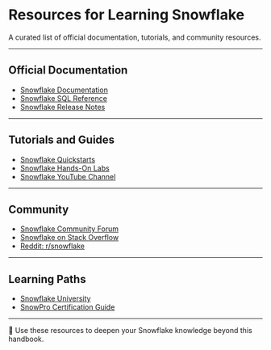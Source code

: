 # Resources for Learning Snowflake

A curated list of official documentation, tutorials, and community resources.

---

## Official Documentation
- [Snowflake Documentation](https://docs.snowflake.com/)
- [Snowflake SQL Reference](https://docs.snowflake.com/en/sql-reference)
- [Snowflake Release Notes](https://docs.snowflake.com/en/release-notes)

---

## Tutorials and Guides
- [Snowflake Quickstarts](https://quickstarts.snowflake.com/)
- [Snowflake Hands-On Labs](https://www.snowflake.com/labs/)
- [Snowflake YouTube Channel](https://www.youtube.com/c/SnowflakeInc)

---

## Community
- [Snowflake Community Forum](https://community.snowflake.com/)
- [Snowflake on Stack Overflow](https://stackoverflow.com/questions/tagged/snowflake-cloud-data-platform)
- [Reddit: r/snowflake](https://www.reddit.com/r/snowflake/)

---

## Learning Paths
- [Snowflake University](https://learn.snowflake.com/)
- [SnowPro Certification Guide](https://www.snowflake.com/certifications/)

---

📌 Use these resources to deepen your Snowflake knowledge beyond this handbook.
